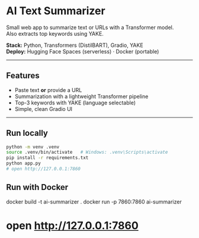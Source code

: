 # AI Text Summarizer
Small web app to summarize text or URLs with a Transformer model.  
Also extracts top keywords using YAKE.

**Stack:** Python, Transformers (DistilBART), Gradio, YAKE  
**Deploy:** Hugging Face Spaces (serverless) · Docker (portable)

---

## Features
- Paste text **or** provide a URL
- Summarization with a lightweight Transformer pipeline
- Top-3 keywords with YAKE (language selectable)
- Simple, clean Gradio UI

---

## Run locally

```bash
python -m venv .venv
source .venv/bin/activate   # Windows: .venv\Scripts\activate
pip install -r requirements.txt
python app.py
# open http://127.0.0.1:7860


```

## Run with Docker

docker build -t ai-summarizer .
docker run -p 7860:7860 ai-summarizer
# open http://127.0.0.1:7860
